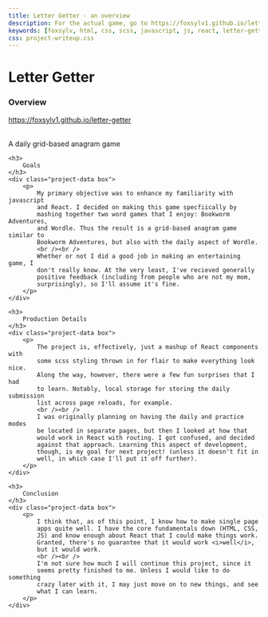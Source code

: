 ```yaml
---
title: Letter Getter - an overview
description: For the actual game, go to https://foxsylv1.github.io/letter-getter
keywords: [foxsylv, html, css, scss, javascript, js, react, letter-getter, anagram, word, game]
css: project-writeup.css
---
```


<div class="full-width centered-text space60px">
    <h1>
        Letter Getter
    </h1>
</div>
<div class="full-width centered-text">
    <h3>
        Overview
    </h3>
    <div class="project-data box">
        <a href="https://foxsylv1.github.io/letter-getter" target="_blank" rel="noopener noreferrer" class="project-link">
            <p>
                https://foxsylv1.github.io/letter-getter
            </p>
        </a>
        <p>
            <br />
            A daily grid-based anagram game
        </p>
    </div>
    
    <h3>
        Goals
    </h3>
    <div class="project-data box">
        <p>
            My primary objective was to enhance my familiarity with javascript
            and React. I decided on making this game specfiically by
            mashing together two word games that I enjoy: Bookworm Adventures,
            and Wordle. Thus the result is a grid-based anagram game similar to
            Bookworm Adventures, but also with the daily aspect of Wordle.
            <br /><br />
            Whether or not I did a good job in making an entertaining game, I
            don't really know. At the very least, I've recieved generally
            positive feedback (including from people who are not my mom,
            surprisingly), so I'll assume it's fine.
        </p>
    </div>

    <h3>
        Production Details
    </h3>
    <div class="project-data box">
        <p>
            The project is, effectively, just a mashup of React components with
            some scss styling thrown in for flair to make everything look nice.
            Along the way, however, there were a few fun surprises that I had
            to learn. Notably, local storage for storing the daily submission
            list across page reloads, for example.
            <br /><br />
            I was originally planning on having the daily and practice modes
            be located in separate pages, but then I looked at how that
            would work in React with routing. I got confused, and decided
            against that approach. Learning this aspect of development,
            though, is my goal for next project! (unless it doesn't fit in
            well, in which case I'll put it off further).
        </p>
    </div>

    <h3>
        Conclusion
    </h3>
    <div class="project-data box">
        <p>
            I think that, as of this point, I know how to make single page
            apps quite well. I have the core fundamentals down (HTML, CSS,
            JS) and know enough about React that I could make things work.
            Granted, there's no guarantee that it would work <i>well</i>,
            but it would work.
            <br /><br />
            I'm not sure how much I will continue this project, since it
            seems pretty finished to me. Unless I would like to do something
            crazy later with it, I may just move on to new things, and see
            what I can learn.
        </p>
    </div>
</div>
